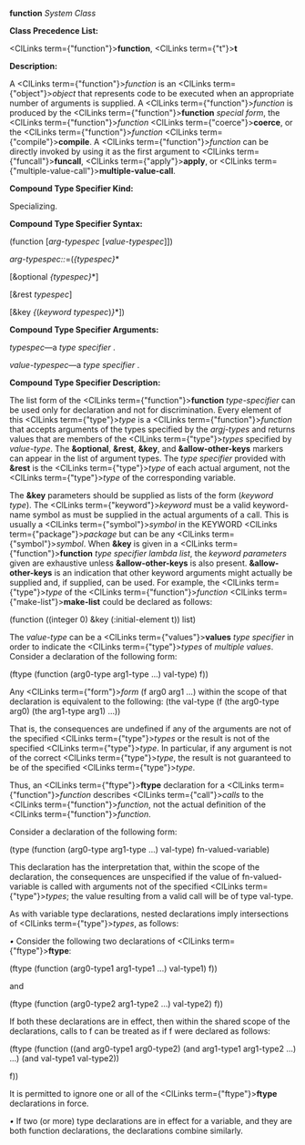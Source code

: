 **function** *System Class* 



**Class Precedence List:** 



<ClLinks  term={"function"}><b>function</b></ClLinks>, <ClLinks  term={"t"}><b>t</b></ClLinks> 



**Description:** 



A <ClLinks  term={"function"}><i>function</i></ClLinks> is an <ClLinks  term={"object"}><i>object</i></ClLinks> that represents code to be executed when an appropriate number of arguments is supplied. A <ClLinks  term={"function"}><i>function</i></ClLinks> is produced by the <ClLinks  term={"function"}><b>function</b></ClLinks> *special form*, the <ClLinks  term={"function"}><i>function</i></ClLinks> <ClLinks  term={"coerce"}><b>coerce</b></ClLinks>, or the <ClLinks  term={"function"}><i>function</i></ClLinks> <ClLinks  term={"compile"}><b>compile</b></ClLinks>. A <ClLinks  term={"function"}><i>function</i></ClLinks> can be directly invoked by using it as the first argument to <ClLinks  term={"funcall"}><b>funcall</b></ClLinks>, <ClLinks  term={"apply"}><b>apply</b></ClLinks>, or <ClLinks  term={"multiple-value-call"}><b>multiple-value-call</b></ClLinks>. 



**Compound Type Specifier Kind:** 



Specializing. 



**Compound Type Specifier Syntax:** 



(function [*arg-typespec* [*value-typespec*]]) 



*arg-typespec::*=(*\{typespec\}*\* 



[&amp;optional *\{typespec\}*\*] 



[&amp;rest *typespec*] 



[&amp;key *\{*(*keyword typespec*)*\}*\*]) 



**Compound Type Specifier Arguments:** 



*typespec*—a *type specifier* . 



*value-typespec*—a *type specifier* . 



**Compound Type Specifier Description:** 



The list form of the <ClLinks  term={"function"}><b>function</b></ClLinks> *type-specifier* can be used only for declaration and not for discrimination. Every element of this <ClLinks  term={"type"}><i>type</i></ClLinks> is a <ClLinks  term={"function"}><i>function</i></ClLinks> that accepts arguments of the types specified by the *argj-types* and returns values that are members of the <ClLinks  term={"type"}><i>types</i></ClLinks> specified by *value-type*. The **&amp;optional**, **&amp;rest**, **&amp;key**, and **&amp;allow-other-keys** markers can appear in the list of argument types. The *type specifier* provided with **&amp;rest** is the <ClLinks  term={"type"}><i>type</i></ClLinks> of each actual argument, not the <ClLinks  term={"type"}><i>type</i></ClLinks> of the corresponding variable. 



The **&amp;key** parameters should be supplied as lists of the form (*keyword type*). The <ClLinks  term={"keyword"}><i>keyword</i></ClLinks> must be a valid keyword-name symbol as must be supplied in the actual arguments of a call. This is usually a <ClLinks  term={"symbol"}><i>symbol</i></ClLinks> in the KEYWORD <ClLinks  term={"package"}><i>package</i></ClLinks> but can be any <ClLinks  term={"symbol"}><i>symbol</i></ClLinks>. When **&amp;key** is given in a <ClLinks  term={"function"}><b>function</b></ClLinks> *type specifier lambda list*, the *keyword parameters* given are exhaustive unless **&amp;allow-other-keys** is also present. **&amp;allow-other-keys** is an indication that other keyword arguments might actually be supplied and, if supplied, can be used. For example, the <ClLinks  term={"type"}><i>type</i></ClLinks> of the <ClLinks  term={"function"}><i>function</i></ClLinks> <ClLinks  term={"make-list"}><b>make-list</b></ClLinks> could be declared as follows:  







(function ((integer 0) &amp;key (:initial-element t)) list) 



The *value-type* can be a <ClLinks  term={"values"}><b>values</b></ClLinks> *type specifier* in order to indicate the <ClLinks  term={"type"}><i>types</i></ClLinks> of *multiple values*. Consider a declaration of the following form: 



(ftype (function (arg0-type arg1-type ...) val-type) f)) 



Any <ClLinks  term={"form"}><i>form</i></ClLinks> (f arg0 arg1 ...) within the scope of that declaration is equivalent to the following: (the val-type (f (the arg0-type arg0) (the arg1-type arg1) ...)) 



That is, the consequences are undefined if any of the arguments are not of the specified <ClLinks  term={"type"}><i>types</i></ClLinks> or the result is not of the specified <ClLinks  term={"type"}><i>type</i></ClLinks>. In particular, if any argument is not of the correct <ClLinks  term={"type"}><i>type</i></ClLinks>, the result is not guaranteed to be of the specified <ClLinks  term={"type"}><i>type</i></ClLinks>. 



Thus, an <ClLinks  term={"ftype"}><b>ftype</b></ClLinks> declaration for a <ClLinks  term={"function"}><i>function</i></ClLinks> describes <ClLinks  term={"call"}><i>calls</i></ClLinks> to the <ClLinks  term={"function"}><i>function</i></ClLinks>, not the actual definition of the <ClLinks  term={"function"}><i>function</i></ClLinks>. 



Consider a declaration of the following form: 



(type (function (arg0-type arg1-type ...) val-type) fn-valued-variable) 



This declaration has the interpretation that, within the scope of the declaration, the consequences are unspecified if the value of fn-valued-variable is called with arguments not of the specified <ClLinks  term={"type"}><i>types</i></ClLinks>; the value resulting from a valid call will be of type val-type. 



As with variable type declarations, nested declarations imply intersections of <ClLinks  term={"type"}><i>types</i></ClLinks>, as follows: 



*•* Consider the following two declarations of <ClLinks  term={"ftype"}><b>ftype</b></ClLinks>: 



(ftype (function (arg0-type1 arg1-type1 ...) val-type1) f)) 



and 



(ftype (function (arg0-type2 arg1-type2 ...) val-type2) f)) 



If both these declarations are in effect, then within the shared scope of the declarations, calls to f can be treated as if f were declared as follows: 



(ftype (function ((and arg0-type1 arg0-type2) (and arg1-type1 arg1-type2 ...) ...) (and val-type1 val-type2)) 



f)) 



It is permitted to ignore one or all of the <ClLinks  term={"ftype"}><b>ftype</b></ClLinks> declarations in force. 



*•* If two (or more) type declarations are in effect for a variable, and they are both function declarations, the declarations combine similarly.  








